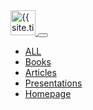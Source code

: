 <nav class="navbar navbar-expand-md navbar-light bg-light py-3 mb-4 border-bottom">
  <div class="container-fluid">
    <a class="navbar-brand" href="{{ site.baseurl }}/">
      <img src="{{ site.baseurl }}/public/images/logo.svg" alt="{{ site.title }} - Home" height="40">
    </a>
    <button class="navbar-toggler" type="button" data-bs-toggle="collapse" data-bs-target="#navbarNav" aria-controls="navbarNav" aria-expanded="false" aria-label="Toggle navigation">
      <span class="navbar-toggler-icon"></span>
    </button>
    <div class="collapse navbar-collapse justify-content-end" id="navbarNav">
      <ul class="navbar-nav gap-3">
        <li class="nav-item">
          <a class="nav-link" href="{{ site.baseurl }}/list/index">ALL</a>
        </li>
        <li class="nav-item">
          <a class="nav-link" href="{{ site.baseurl }}/list/books">Books</a>
        </li>
        <li class="nav-item">
          <a class="nav-link" href="{{ site.baseurl }}/list/articles">Articles</a>
        </li>
        <li class="nav-item">
          <a class="nav-link" href="{{ site.baseurl }}/list/presentations">Presentations</a>
        </li>
        <li class="nav-item">
          <a class="nav-link" href="{{ site.author.homepage }}" target="_blank">Homepage</a>
        </li>
      </ul>
    </div>
  </div>
</nav>
